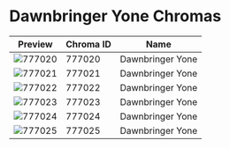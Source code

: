 # Dawnbringer Yone Chromas

| Preview | Chroma ID | Name |
|---------|-----------|------|
| ![777020](https://raw.communitydragon.org/latest/plugins/rcp-be-lol-game-data/global/default/v1/champion-chroma-images/777/777020.png) | 777020 | Dawnbringer Yone |
| ![777021](https://raw.communitydragon.org/latest/plugins/rcp-be-lol-game-data/global/default/v1/champion-chroma-images/777/777021.png) | 777021 | Dawnbringer Yone |
| ![777022](https://raw.communitydragon.org/latest/plugins/rcp-be-lol-game-data/global/default/v1/champion-chroma-images/777/777022.png) | 777022 | Dawnbringer Yone |
| ![777023](https://raw.communitydragon.org/latest/plugins/rcp-be-lol-game-data/global/default/v1/champion-chroma-images/777/777023.png) | 777023 | Dawnbringer Yone |
| ![777024](https://raw.communitydragon.org/latest/plugins/rcp-be-lol-game-data/global/default/v1/champion-chroma-images/777/777024.png) | 777024 | Dawnbringer Yone |
| ![777025](https://raw.communitydragon.org/latest/plugins/rcp-be-lol-game-data/global/default/v1/champion-chroma-images/777/777025.png) | 777025 | Dawnbringer Yone |